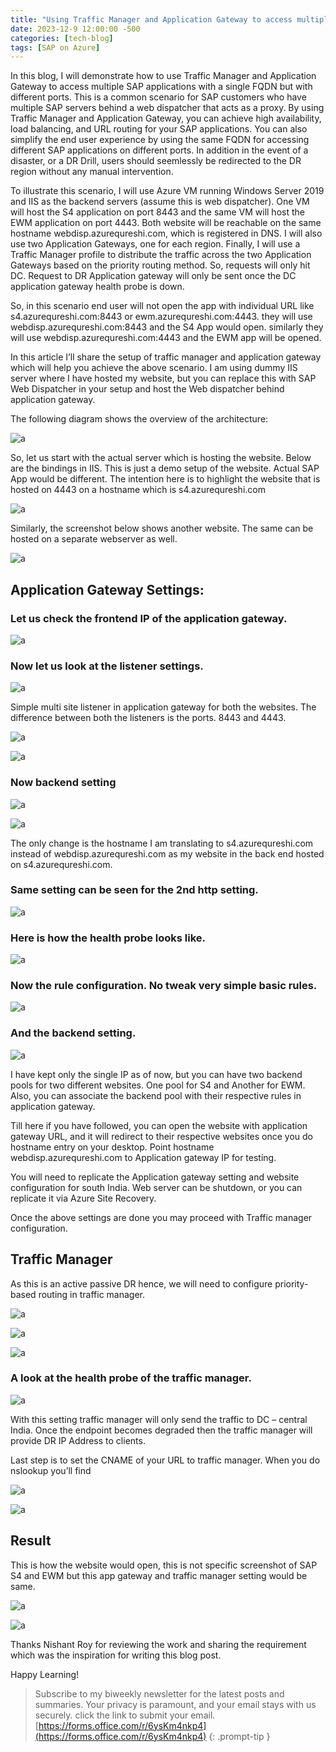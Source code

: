 ```yaml
---
title: "Using Traffic Manager and Application Gateway to access multiple SAP applications with single FQDN and different ports"
date: 2023-12-9 12:00:00 -500
categories: [tech-blog]
tags: [SAP on Azure]
---
```


In this blog, I will demonstrate how to use Traffic Manager and Application Gateway to access multiple SAP applications with a single FQDN but with different ports. 
This is a common scenario for SAP customers who have multiple SAP servers behind a web dispatcher that acts as a proxy. 
By using Traffic Manager and Application Gateway, you can achieve high availability, load balancing, and URL routing for your SAP applications.
You can also simplify the end user experience by using the same FQDN for accessing different SAP applications on different ports.
In addition in the event of a disaster, or a DR Drill, users should seemlessly be redirected to the DR region without any manual intervention.

To illustrate this scenario, I will use Azure VM running Windows Server 2019 and IIS as the backend servers (assume this is web dispatcher).
One VM will host the S4 application on port 8443 and the same VM will host the EWM application on port 4443.
Both website will be reachable on the same hostname webdisp.azurequreshi.com, which is registered in DNS.
I will also use two Application Gateways, one for each region.
Finally, I will use a Traffic Manager profile to distribute the traffic across the two Application Gateways based on the priority routing method.
So, requests will only hit DC. Request to DR Application gateway will only be sent once the DC application gateway health probe is down.

So, in this scenario end user will not open the app with individual URL like s4.azurequreshi.com:8443
or ewm.azurequreshi.com:4443. they will use webdisp.azurequreshi.com:8443 and the S4 App would open.
similarly they will use webdisp.azurequreshi.com:4443 and the EWM app will be opened.

In this article I’ll share the setup of traffic manager and application gateway which will help you achieve the above scenario.
I am using dummy IIS server where I have hosted my website, but you can replace this with SAP Web Dispatcher in your setup and host the Web dispatcher behind application gateway.

The following diagram shows the overview of the architecture:

![a](https://raw.githubusercontent.com/qureshiaquib/qureshiaquib.github.io/main/assets/10122023/Picture1.jpg)


So, let us start with the actual server which is hosting the website.
Below are the bindings in IIS. This is just a demo setup of the website. Actual SAP App would be different. The intention here is to highlight the website that is hosted on 4443 on a hostname which is s4.azurequreshi.com

![a](https://raw.githubusercontent.com/qureshiaquib/qureshiaquib.github.io/main/assets/10122023/Picture2.jpg)

Similarly, the screenshot below shows another website. The same can be hosted on a separate webserver as well.

![a](https://raw.githubusercontent.com/qureshiaquib/qureshiaquib.github.io/main/assets/10122023/Picture3.jpg)

## Application Gateway Settings: 
### Let us check the frontend IP of the application gateway.

![a](https://raw.githubusercontent.com/qureshiaquib/qureshiaquib.github.io/main/assets/10122023/Picture4.jpg)

### Now let us look at the listener settings.

![a](https://raw.githubusercontent.com/qureshiaquib/qureshiaquib.github.io/main/assets/10122023/Picture5.jpg)

Simple multi site listener in application gateway for both the websites. The difference between both the listeners is the ports. 8443 and 4443.

![a](https://raw.githubusercontent.com/qureshiaquib/qureshiaquib.github.io/main/assets/10122023/Picture6.jpg)

![a](https://raw.githubusercontent.com/qureshiaquib/qureshiaquib.github.io/main/assets/10122023/Picture7.jpg)

### Now backend setting

![a](https://raw.githubusercontent.com/qureshiaquib/qureshiaquib.github.io/main/assets/10122023/Picture8.jpg)

![a](https://raw.githubusercontent.com/qureshiaquib/qureshiaquib.github.io/main/assets/10122023/Picture9.jpg)

The only change is the hostname I am translating to s4.azurequreshi.com instead of webdisp.azurequreshi.com as my website in the back end hosted on s4.azurequreshi.com.

### Same setting can be seen for the 2nd http setting.

![a](https://raw.githubusercontent.com/qureshiaquib/qureshiaquib.github.io/main/assets/10122023/Picture10.jpg)

### Here is how the health probe looks like.

![a](https://raw.githubusercontent.com/qureshiaquib/qureshiaquib.github.io/main/assets/10122023/Picture11.jpg)

### Now the rule configuration. No tweak very simple basic rules.

![a](https://raw.githubusercontent.com/qureshiaquib/qureshiaquib.github.io/main/assets/10122023/Picture12.jpg)

### And the backend setting.

![a](https://raw.githubusercontent.com/qureshiaquib/qureshiaquib.github.io/main/assets/10122023/Picture13.jpg)

I have kept only the single IP as of now, but you can have two backend pools for two different websites. One pool for S4 and Another for EWM. Also, you can associate the backend pool with their respective rules in application gateway.

Till here if you have followed, you can open the website with application gateway URL, and it will redirect to their respective websites once you do hostname entry on your desktop.
Point hostname webdisp.azurequreshi.com to Application gateway IP for testing.

You will need to replicate the Application gateway setting and website configuration for south India.
Web server can be shutdown, or you can replicate it via Azure Site Recovery.

Once the above settings are done you may proceed with Traffic manager configuration.

## Traffic Manager
As this is an active passive DR hence, we will need to configure priority-based routing in traffic manager. 

![a](https://raw.githubusercontent.com/qureshiaquib/qureshiaquib.github.io/main/assets/10122023/Picture14.jpg)

![a](https://raw.githubusercontent.com/qureshiaquib/qureshiaquib.github.io/main/assets/10122023/Picture15.jpg)

![a](https://raw.githubusercontent.com/qureshiaquib/qureshiaquib.github.io/main/assets/10122023/Picture16.jpg)

### A look at the health probe of the traffic manager.

![a](https://raw.githubusercontent.com/qureshiaquib/qureshiaquib.github.io/main/assets/10122023/Picture17.jpg)


With this setting traffic manager will only send the traffic to DC – central India. Once the endpoint becomes degraded then the traffic manager will provide DR IP Address to clients.

Last step is to set the CNAME of your URL to traffic manager.
When you do nslookup you’ll find 

![a](https://raw.githubusercontent.com/qureshiaquib/qureshiaquib.github.io/main/assets/10122023/Picture18.jpg)

![a](https://raw.githubusercontent.com/qureshiaquib/qureshiaquib.github.io/main/assets/10122023/Picture19.jpg)

## Result
This is how the website would open, this is not specific screenshot of SAP S4 and EWM but this app gateway and traffic manager setting would be same.

![a](https://raw.githubusercontent.com/qureshiaquib/qureshiaquib.github.io/main/assets/10122023/Picture20.jpg)


![a](https://raw.githubusercontent.com/qureshiaquib/qureshiaquib.github.io/main/assets/10122023/Picture21.jpg)

Thanks Nishant Roy for reviewing the work and sharing the requirement which was the inspiration for writing this blog post.

Happy Learning!

>Subscribe to my biweekly newsletter for the latest posts and summaries. Your privacy is paramount, and your email stays with us securely.
click the link to submit your email.
[https://forms.office.com/r/6ysKm4nkp4](https://forms.office.com/r/6ysKm4nkp4)
{: .prompt-tip }
